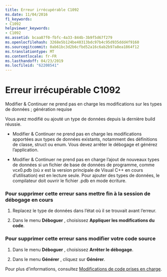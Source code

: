 ```yaml
---
title: Erreur irrécupérable C1092
ms.date: 11/04/2016
f1_keywords:
- C1092
helpviewer_keywords:
- C1092
ms.assetid: bcaa87f0-fbfc-4a33-844b-3b9f5d67f279
ms.openlocfilehash: 3268e5b124be40313bdc97b4c95d935ddd4f9160
ms.sourcegitcommit: 0ab61bc3d2b6cfbd52a16c6ab2b97a8ea1864f12
ms.translationtype: MT
ms.contentlocale: fr-FR
ms.lasthandoff: 04/23/2019
ms.locfileid: "62208541"
---
```

# <a name="fatal-error-c1092"></a>Erreur irrécupérable C1092

Modifier & Continuer ne prend pas en charge les modifications sur les types de données ; génération requise

Vous avez modifié ou ajouté un type de données depuis la dernière build réussie.

- Modifier & Continuer ne prend pas en charge les modifications apportées aux types de données existants, notamment des définitions de classe, struct ou enum. Vous devez arrêter le débogage et générez l’application.

- Modifier & Continuer ne prend pas en charge l’ajout de nouveaux types de données si un fichier de base de données de programme, comme vc*x*0.pdb (où *x* est la version principale de Visual C++ en cours d’utilisation) est en lecture seule. Pour ajouter des types de données, le compilateur doit ouvrir le fichier .pdb en mode écriture.

### <a name="to-remove-this-error-without-ending-the-current-debug-session"></a>Pour supprimer cette erreur sans mettre fin à la session de débogage en cours

1. Replacez le type de données dans l’état où il se trouvait avant l’erreur.

1. Dans le menu **Déboguer** , choisissez **Appliquer les modifications du code**.

### <a name="to-remove-this-error-without-changing-your-source-code"></a>Pour supprimer cette erreur sans modifier votre code source

1. Dans le menu **Déboguer** , choisissez **Arrêter le débogage**.

1. Dans le menu **Générer** , cliquez sur **Générer**.

Pour plus d’informations, consultez [Modifications de code prises en charge](/visualstudio/debugger/supported-code-changes-cpp).